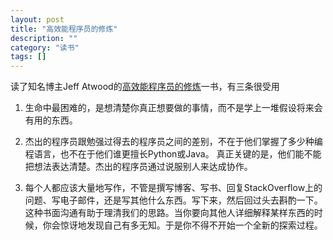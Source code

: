 ```yaml
---
layout: post
title: "高效能程序员的修炼"
description: ""
category: "读书"
tags: []
---
```

读了知名博主Jeff Atwood的[高效能程序员的修炼](http://book.douban.com/subject/24868904/)一书，有三条很受用

1. 生命中最困难的，是想清楚你真正想要做的事情，而不是学上一堆假设将来会有用的东西。

2. 杰出的程序员跟勉强过得去的程序员之间的差别，不在于他们掌握了多少种编程语言，也不在于他们谁更擅长Python或Java。
真正关键的是，他们能不能把想法表达清楚。杰出的程序员通过说服别人来达成协作。
3. 每个人都应该大量地写作，不管是撰写博客、写书、回复StackOverflow上的问题、写电子邮件，还是写其他什么东西。写下来，然后回过头去斟酌一下。这种书面沟通有助于理清我们的思路。当你要向其他人详细解释某样东西的时候，你会惊讶地发现自己有多无知。于是你不得不开始一个全新的探索过程。
